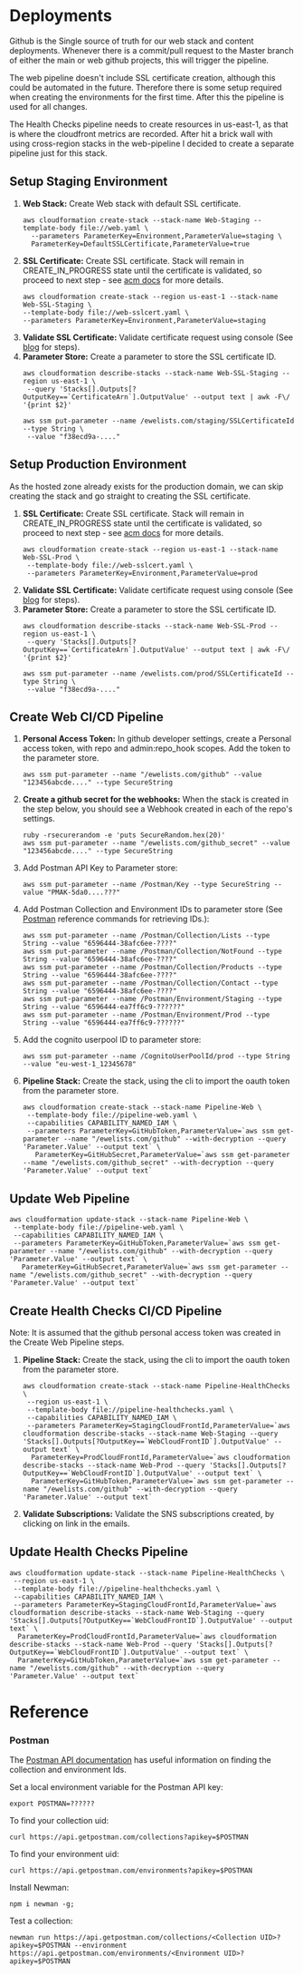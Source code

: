 # Deployments
Github is the Single source of truth for our web stack and content deployments.  Whenever there is a commit/pull request to the Master branch of either the main or web github projects, this will trigger the pipeline.

The web pipeline doesn't include SSL certificate creation, although this could be automated in the future.  Therefore there is some setup required when creating the environments for the first time.  After this the pipeline is used for all changes.  

The Health Checks pipeline needs to create resources in us-east-1, as that is where the cloudfront metrics are recorded.  After hit a brick wall with using cross-region stacks in the web-pipeline I decided to create a separate pipeline just for this stack.

## Setup Staging Environment
1. **Web Stack:** Create Web stack with default SSL certificate.
    ```
    aws cloudformation create-stack --stack-name Web-Staging --template-body file://web.yaml \
      --parameters ParameterKey=Environment,ParameterValue=staging \
      ParameterKey=DefaultSSLCertificate,ParameterValue=true
    ```
1. **SSL Certificate:** Create SSL certificate. Stack will remain in CREATE_IN_PROGRESS state until the certificate is validated, so proceed to next step - see [acm docs](https://docs.aws.amazon.com/AWSCloudFormation/latest/UserGuide/aws-resource-certificatemanager-certificate.html) for more details.
    ```
    aws cloudformation create-stack --region us-east-1 --stack-name Web-SSL-Staging \
    --template-body file://web-sslcert.yaml \
    --parameters ParameterKey=Environment,ParameterValue=staging
    ```
1. **Validate SSL Certificate:** Validate certificate request using console (See [blog](https://aws.amazon.com/blogs/security/easier-certificate-validation-using-dns-with-aws-certificate-manager/) for steps).
1. **Parameter Store:** Create a parameter to store the SSL certificate ID.
    ```
    aws cloudformation describe-stacks --stack-name Web-SSL-Staging --region us-east-1 \
     --query 'Stacks[].Outputs[?OutputKey==`CertificateArn`].OutputValue' --output text | awk -F\/ '{print $2}'

    aws ssm put-parameter --name /ewelists.com/staging/SSLCertificateId --type String \
     --value "f38ecd9a-...."
    ```

## Setup Production Environment
As the hosted zone already exists for the production domain, we can skip creating the stack and go straight to creating the SSL certificate.

1. **SSL Certificate:** Create SSL certificate. Stack will remain in CREATE_IN_PROGRESS state until the certificate is validated, so proceed to next step - see [acm docs](https://docs.aws.amazon.com/AWSCloudFormation/latest/UserGuide/aws-resource-certificatemanager-certificate.html) for more details.
    ```
    aws cloudformation create-stack --region us-east-1 --stack-name Web-SSL-Prod \
     --template-body file://web-sslcert.yaml \
     --parameters ParameterKey=Environment,ParameterValue=prod
    ```
1. **Validate SSL Certificate:** Validate certificate request using console (See [blog](https://aws.amazon.com/blogs/security/easier-certificate-validation-using-dns-with-aws-certificate-manager/) for steps).
1. **Parameter Store:** Create a parameter to store the SSL certificate ID.
    ```
    aws cloudformation describe-stacks --stack-name Web-SSL-Prod --region us-east-1 \
     --query 'Stacks[].Outputs[?OutputKey==`CertificateArn`].OutputValue' --output text | awk -F\/ '{print $2}'

    aws ssm put-parameter --name /ewelists.com/prod/SSLCertificateId --type String \
     --value "f38ecd9a-...."
    ```

## Create Web CI/CD Pipeline
1. **Personal Access Token:** In github developer settings, create a Personal access token, with repo and admin:repo_hook scopes.  Add the token to the parameter store.
    ```
    aws ssm put-parameter --name "/ewelists.com/github" --value "123456abcde...." --type SecureString
    ```
1. **Create a github secret for the webhooks:**  When the stack is created in the step below, you should see a Webhook created in each of the repo's settings.
    ```
    ruby -rsecurerandom -e 'puts SecureRandom.hex(20)'
    aws ssm put-parameter --name "/ewelists.com/github_secret" --value "123456abcde...." --type SecureString
    ```
1. Add Postman API Key to Parameter store:
    ```
    aws ssm put-parameter --name /Postman/Key --type SecureString --value "PMAK-5da0....???"
    ```
1. Add Postman Collection and Environment IDs to parameter store (See [Postman](#Postman) reference commands for retrieving IDs.):
    ```
    aws ssm put-parameter --name /Postman/Collection/Lists --type String --value "6596444-38afc6ee-????"
    aws ssm put-parameter --name /Postman/Collection/NotFound --type String --value "6596444-38afc6ee-????"
    aws ssm put-parameter --name /Postman/Collection/Products --type String --value "6596444-38afc6ee-????"
    aws ssm put-parameter --name /Postman/Collection/Contact --type String --value "6596444-38afc6ee-????"
    aws ssm put-parameter --name /Postman/Environment/Staging --type String --value "6596444-ea7ff6c9-??????"
    aws ssm put-parameter --name /Postman/Environment/Prod --type String --value "6596444-ea7ff6c9-??????"
    ```
1. Add the cognito userpool ID to parameter store:
    ```
    aws ssm put-parameter --name /CognitoUserPoolId/prod --type String --value "eu-west-1_12345678"
    ```
1. **Pipeline Stack:** Create the stack, using the cli to import the oauth token from the parameter store.
    ```
    aws cloudformation create-stack --stack-name Pipeline-Web \
     --template-body file://pipeline-web.yaml \
     --capabilities CAPABILITY_NAMED_IAM \
     --parameters ParameterKey=GitHubToken,ParameterValue=`aws ssm get-parameter --name "/ewelists.com/github" --with-decryption --query 'Parameter.Value' --output text` \
       ParameterKey=GitHubSecret,ParameterValue=`aws ssm get-parameter --name "/ewelists.com/github_secret" --with-decryption --query 'Parameter.Value' --output text`
    ```

## Update Web Pipeline
```
aws cloudformation update-stack --stack-name Pipeline-Web \
 --template-body file://pipeline-web.yaml \
 --capabilities CAPABILITY_NAMED_IAM \
 --parameters ParameterKey=GitHubToken,ParameterValue=`aws ssm get-parameter --name "/ewelists.com/github" --with-decryption --query 'Parameter.Value' --output text` \
   ParameterKey=GitHubSecret,ParameterValue=`aws ssm get-parameter --name "/ewelists.com/github_secret" --with-decryption --query 'Parameter.Value' --output text`
```

## Create Health Checks CI/CD Pipeline
Note: It is assumed that the github personal access token was created in the Create Web Pipeline steps.

1. **Pipeline Stack:** Create the stack, using the cli to import the oauth token from the parameter store.
    ```
    aws cloudformation create-stack --stack-name Pipeline-HealthChecks \
     --region us-east-1 \
     --template-body file://pipeline-healthchecks.yaml \
     --capabilities CAPABILITY_NAMED_IAM \
     --parameters ParameterKey=StagingCloudFrontId,ParameterValue=`aws cloudformation describe-stacks --stack-name Web-Staging --query 'Stacks[].Outputs[?OutputKey==`WebCloudFrontID`].OutputValue' --output text` \
      ParameterKey=ProdCloudFrontId,ParameterValue=`aws cloudformation describe-stacks --stack-name Web-Prod --query 'Stacks[].Outputs[?OutputKey==`WebCloudFrontID`].OutputValue' --output text` \
      ParameterKey=GitHubToken,ParameterValue=`aws ssm get-parameter --name "/ewelists.com/github" --with-decryption --query 'Parameter.Value' --output text`
    ```
1. **Validate Subscriptions:** Validate the SNS subscriptions created, by clicking on link in the emails.

## Update Health Checks Pipeline
```
aws cloudformation update-stack --stack-name Pipeline-HealthChecks \
 --region us-east-1 \
 --template-body file://pipeline-healthchecks.yaml \
 --capabilities CAPABILITY_NAMED_IAM \
 --parameters ParameterKey=StagingCloudFrontId,ParameterValue=`aws cloudformation describe-stacks --stack-name Web-Staging --query 'Stacks[].Outputs[?OutputKey==`WebCloudFrontID`].OutputValue' --output text` \
  ParameterKey=ProdCloudFrontId,ParameterValue=`aws cloudformation describe-stacks --stack-name Web-Prod --query 'Stacks[].Outputs[?OutputKey==`WebCloudFrontID`].OutputValue' --output text` \
  ParameterKey=GitHubToken,ParameterValue=`aws ssm get-parameter --name "/ewelists.com/github" --with-decryption --query 'Parameter.Value' --output text`
```

# Reference
### Postman
The [Postman API documentation](https://docs.api.getpostman.com/?version=latest) has useful information on finding the collection and environment Ids.

Set a local environment variable for the Postman API key:
```
export POSTMAN=??????
```

To find your collection uid:
```
curl https://api.getpostman.com/collections?apikey=$POSTMAN
```

To find your environment uid:
```
curl https://api.getpostman.com/environments?apikey=$POSTMAN
```

Install Newman:
```
npm i newman -g;
```

Test a collection:
```
newman run https://api.getpostman.com/collections/<Collection UID>?apikey=$POSTMAN --environment https://api.getpostman.com/environments/<Environment UID>?apikey=$POSTMAN
```
